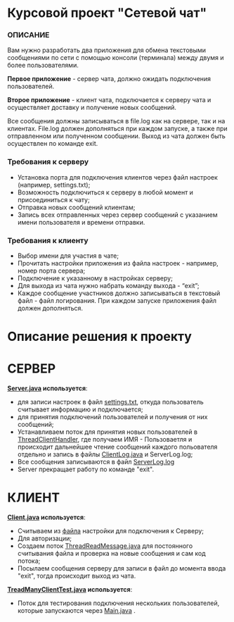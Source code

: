 #  Курсовой проект "Сетевой чат"
###  ОПИСАНИЕ

Вам нужно разработать два приложения для обмена текстовыми сообщениями по сети с помощью консоли (терминала) 
между двумя и более пользователями.

**Первое приложение** - сервер чата, должно ожидать подключения пользователей.

**Второе приложение** - клиент чата, подключается к серверу чата и осуществляет доставку и получение новых 
сообщений.

Все сообщения должны записываться в file.log как на сервере, так и на клиентах. File.log должен дополняться при 
каждом запуске, а также при отправленном или полученном сообщении. Выход из чата должен быть осуществлен по 
команде exit.

###  Требования к серверу
- Установка порта для подключения клиентов через файл настроек (например, settings.txt);
- Возможность подключиться к серверу в любой момент и присоединиться к чату;
- Отправка новых сообщений клиентам;
- Запись всех отправленных через сервер сообщений с указанием имени пользователя и времени отправки.

###  Требования к клиенту
- Выбор имени для участия в чате;
- Прочитать настройки приложения из файла настроек - например, номер порта сервера;
- Подключение к указанному в настройках серверу;
- Для выхода из чата нужно набрать команду выхода - “exit”;
- Каждое сообщение участников должно записываться в текстовый файл - файл логирования. При каждом запуске приложения файл должен дополняться.

#  Описание решения к проекту

# СЕРВЕР

**[Server.java](src/main/java/ru/strebkov/Server.java) используется**:
- для записи настроек в файл [settings.txt](src/main/resources/settings.txt), откуда пользователь считывает информацию и подключается;
- для принятия подключений пользователей и получения от них сообщений;
- Устанавливаем поток для принятия новых пользователей в [ThreadClientHandler](src/main/java/ru/strebkov/thread/ThreadClientHandler.java), где получаем ИМЯ - Пользоваетля и происходит дальнейшее чтение сообщений каждого польователя отдельно и запись в файлы [ClientLog.java](src/main/java/ru/strebkov/logger/ClientLog.java) и ServerLog.log;
- Все сообщения записываются в файл [ServerLog.log](src/main/java/ru/strebkov/logger/ServerLog.java)
- Server прекращает работу по команде "exit".
  
# КЛИЕНТ

**[Client.java](src/main/java/ru/strebkov/Client.java) используется**:
- Считываем из [файла](src/main/resources/settings.txt) настройки для подключения к Серверу;
- Для авторизации;
- Создаем поток [ThreadReadMessage.java](src/main/java/ru/strebkov/thread/ThreadReadMessage.java) для постоянного считывания файла и проверка на новые сообщения и сам код потока;
- Посылаем сообщения серверу для записи в файл до момента ввода "exit", тогда происходит выход из чата.
  
**[TreadManyClientTest.java](src/main/java/ru/strebkov/thread/TreadManyClientTest.java) используется**:
- Поток для тестирования подключения нескольких пользователей, которые запускаются через [Main.java](src/main/java/ru/strebkov/Main.java)
.